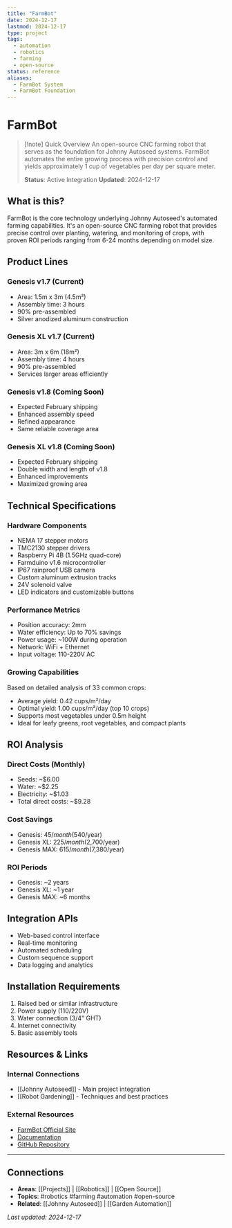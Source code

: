 ```yaml
---
title: "FarmBot"
date: 2024-12-17
lastmod: 2024-12-17
type: project
tags:
  - automation
  - robotics
  - farming
  - open-source
status: reference
aliases:
  - FarmBot System
  - FarmBot Foundation
---
```

# FarmBot
>[!note] Quick Overview
>An open-source CNC farming robot that serves as the foundation for Johnny Autoseed systems. FarmBot automates the entire growing process with precision control and yields approximately 1 cup of vegetables per day per square meter.
>
>**Status**: Active Integration
>**Updated**: 2024-12-17

## What is this?
FarmBot is the core technology underlying Johnny Autoseed's automated farming capabilities. It's an open-source CNC farming robot that provides precise control over planting, watering, and monitoring of crops, with proven ROI periods ranging from 6-24 months depending on model size.

## Product Lines

### Genesis v1.7 (Current)
- Area: 1.5m x 3m (4.5m²)
- Assembly time: 3 hours
- 90% pre-assembled
- Silver anodized aluminum construction

### Genesis XL v1.7 (Current)
- Area: 3m x 6m (18m²)
- Assembly time: 4 hours
- 90% pre-assembled
- Services larger areas efficiently

### Genesis v1.8 (Coming Soon)
- Expected February shipping
- Enhanced assembly speed
- Refined appearance
- Same reliable coverage area

### Genesis XL v1.8 (Coming Soon)
- Expected February shipping
- Double width and length of v1.8
- Enhanced improvements
- Maximized growing area

## Technical Specifications

### Hardware Components
- NEMA 17 stepper motors
- TMC2130 stepper drivers
- Raspberry Pi 4B (1.5GHz quad-core)
- Farmduino v1.6 microcontroller
- IP67 rainproof USB camera
- Custom aluminum extrusion tracks
- 24V solenoid valve
- LED indicators and customizable buttons

### Performance Metrics
- Position accuracy: 2mm
- Water efficiency: Up to 70% savings
- Power usage: ~100W during operation
- Network: WiFi + Ethernet
- Input voltage: 110-220V AC

### Growing Capabilities
Based on detailed analysis of 33 common crops:
- Average yield: 0.42 cups/m²/day
- Optimal yield: 1.00 cups/m²/day (top 10 crops)
- Supports most vegetables under 0.5m height
- Ideal for leafy greens, root vegetables, and compact plants

## ROI Analysis

### Direct Costs (Monthly)
- Seeds: ~$6.00
- Water: ~$2.25
- Electricity: ~$1.03
- Total direct costs: ~$9.28

### Cost Savings
- Genesis: $45/month ($540/year)
- Genesis XL: $225/month ($2,700/year)
- Genesis MAX: $615/month ($7,380/year)

### ROI Periods
- Genesis: ~2 years
- Genesis XL: ~1 year
- Genesis MAX: ~6 months

## Integration APIs
- Web-based control interface
- Real-time monitoring
- Automated scheduling
- Custom sequence support
- Data logging and analytics

## Installation Requirements
1. Raised bed or similar infrastructure
2. Power supply (110/220V)
3. Water connection (3/4" GHT)
4. Internet connectivity
5. Basic assembly tools

## Resources & Links
### Internal Connections
- [[Johnny Autoseed]] - Main project integration
- [[Robot Gardening]] - Techniques and best practices

### External Resources
- [FarmBot Official Site](https://farm.bot)
- [Documentation](https://docs.farm.bot)
- [GitHub Repository](https://github.com/FarmBot)

---
## Connections
- **Areas**: [[Projects]] | [[Robotics]] | [[Open Source]]
- **Topics**: #robotics #farming #automation #open-source
- **Related**: [[Johnny Autoseed]] | [[Garden Automation]]

*Last updated: 2024-12-17*